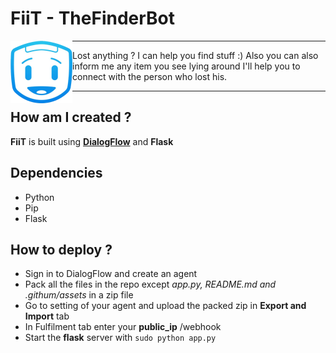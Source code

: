 # FiiT - TheFinderBot
<img align="left" src='/.github/assets/logo.png'>

***

Lost anything ? I can help you find stuff :) Also you can also inform me any item you see lying around I'll help you to connect with the person who lost his.

***

## How am I created ?

**FiiT** is built using **[DialogFlow](https://dialogflow.com/)** and **Flask**

## Dependencies

- Python
- Pip
- Flask

## How to deploy ?

- Sign in to DialogFlow and create an agent
- Pack all the files in the repo except _app.py, README.md and .githum/assets_ in a zip file
- Go to setting of your agent and upload the packed zip in **Export and Import** tab
- In Fulfilment tab enter your **public_ip** /webhook 
- Start the **flask** server with `sudo python app.py`


